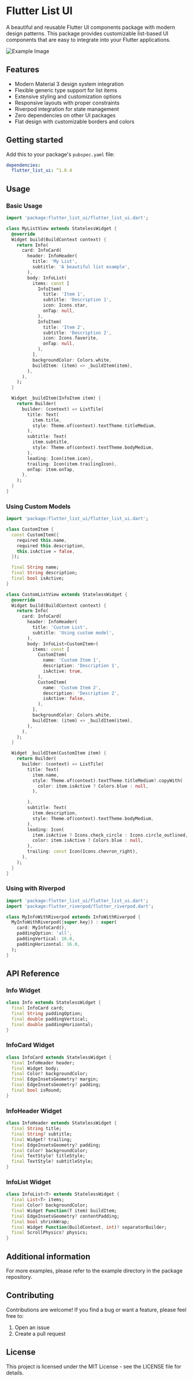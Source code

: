 <!--
This README describes the package. If you publish this package to pub.dev,
this README's contents appear on the landing page for your package.

For information about how to write a good package README, see the guide for
[writing package pages](https://dart.dev/tools/pub/writing-package-pages).

For general information about developing packages, see the Dart guide for
[creating packages](https://dart.dev/guides/libraries/create-packages)
and the Flutter guide for
[developing packages and plugins](https://flutter.dev/to/develop-packages).
-->

# Flutter List UI

A beautiful and reusable Flutter UI components package with modern design patterns. This package provides customizable list-based UI components that are easy to integrate into your Flutter applications.

![Example Image](https://github.com/user-attachments/assets/06aae649-3f2b-4d51-849b-6c480e69d2e1)

## Features

- Modern Material 3 design system integration
- Flexible generic type support for list items
- Extensive styling and customization options
- Responsive layouts with proper constraints
- Riverpod integration for state management
- Zero dependencies on other UI packages
- Flat design with customizable borders and colors

## Getting started

Add this to your package's `pubspec.yaml` file:

```yaml
dependencies:
  flutter_list_ui: ^1.0.4
```

## Usage

### Basic Usage

```dart
import 'package:flutter_list_ui/flutter_list_ui.dart';

class MyListView extends StatelessWidget {
  @override
  Widget build(BuildContext context) {
    return Info(
      card: InfoCard(
        header: InfoHeader(
          title: 'My List',
          subtitle: 'A beautiful list example',
        ),
        body: InfoList(
          items: const [
            InfoItem(
              title: 'Item 1',
              subtitle: 'Description 1',
              icon: Icons.star,
              onTap: null,
            ),
            InfoItem(
              title: 'Item 2',
              subtitle: 'Description 2',
              icon: Icons.favorite,
              onTap: null,
            ),
          ],
          backgroundColor: Colors.white,
          buildItem: (item) => _buildItem(item),
        ),
      ),
    );
  }

  Widget _buildItem(InfoItem item) {
    return Builder(
      builder: (context) => ListTile(
        title: Text(
          item.title,
          style: Theme.of(context).textTheme.titleMedium,
        ),
        subtitle: Text(
          item.subtitle,
          style: Theme.of(context).textTheme.bodyMedium,
        ),
        leading: Icon(item.icon),
        trailing: Icon(item.trailingIcon),
        onTap: item.onTap,
      ),
    );
  }
}
```

### Using Custom Models

```dart
import 'package:flutter_list_ui/flutter_list_ui.dart';

class CustomItem {
  const CustomItem({
    required this.name,
    required this.description,
    this.isActive = false,
  });

  final String name;
  final String description;
  final bool isActive;
}

class CustomListView extends StatelessWidget {
  @override
  Widget build(BuildContext context) {
    return Info(
      card: InfoCard(
        header: InfoHeader(
          title: 'Custom List',
          subtitle: 'Using custom model',
        ),
        body: InfoList<CustomItem>(
          items: const [
            CustomItem(
              name: 'Custom Item 1',
              description: 'Description 1',
              isActive: true,
            ),
            CustomItem(
              name: 'Custom Item 2',
              description: 'Description 2',
              isActive: false,
            ),
          ],
          backgroundColor: Colors.white,
          buildItem: (item) => _buildItem(item),
        ),
      ),
    );
  }

  Widget _buildItem(CustomItem item) {
    return Builder(
      builder: (context) => ListTile(
        title: Text(
          item.name,
          style: Theme.of(context).textTheme.titleMedium?.copyWith(
            color: item.isActive ? Colors.blue : null,
          ),

        ),
        subtitle: Text(
          item.description,
          style: Theme.of(context).textTheme.bodyMedium,
        ),
        leading: Icon(
          item.isActive ? Icons.check_circle : Icons.circle_outlined,
          color: item.isActive ? Colors.blue : null,
        ),
        trailing: const Icon(Icons.chevron_right),
      ),
    );
  }
}
```

### Using with Riverpod

```dart
import 'package:flutter_list_ui/flutter_list_ui.dart';
import 'package:flutter_riverpod/flutter_riverpod.dart';

class MyInfoWithRiverpod extends InfoWithRiverpod {
  MyInfoWithRiverpod({super.key}) : super(
    card: MyInfoCard(),
    paddingOption: 'all',
    paddingVertical: 16.0,
    paddingHorizontal: 16.0,
  );
}
```

## API Reference

### Info Widget
```dart
class Info extends StatelessWidget {
  final InfoCard card;
  final String paddingOption;
  final double paddingVertical;
  final double paddingHorizontal;
}
```

### InfoCard Widget
```dart
class InfoCard extends StatelessWidget {
  final InfoHeader header;
  final Widget body;
  final Color? backgroundColor;
  final EdgeInsetsGeometry? margin;
  final EdgeInsetsGeometry? padding;
  final bool isRound;
}
```

### InfoHeader Widget
```dart
class InfoHeader extends StatelessWidget {
  final String title;
  final String? subtitle;
  final Widget? trailing;
  final EdgeInsetsGeometry? padding;
  final Color? backgroundColor;
  final TextStyle? titleStyle;
  final TextStyle? subtitleStyle;
}
```

### InfoList Widget
```dart
class InfoList<T> extends StatelessWidget {
  final List<T> items;
  final Color? backgroundColor;
  final Widget Function(T item) buildItem;
  final EdgeInsetsGeometry? contentPadding;
  final bool shrinkWrap;
  final Widget Function(BuildContext, int)? separatorBuilder;
  final ScrollPhysics? physics;
}
```

## Additional information

For more examples, please refer to the example directory in the package repository.

## Contributing

Contributions are welcome! If you find a bug or want a feature, please feel free to:

1. Open an issue
2. Create a pull request

## License

This project is licensed under the MIT License - see the LICENSE file for details.
